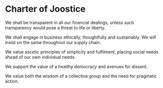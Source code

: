 Charter of Joostice
===

We shall be transparent in all our financial dealings, unless such
transparency would pose a threat to life or liberty.

We shall engage in business ethically, thoughtfully and sustainably. We will
insist on the same throughout our supply chain.

We value ascetic principles of simplicity and fulfilment, placing social needs
ahead of our own individual needs.

We support the value of a healthy democracy and avenues for dissent.

We value both the wisdom of a collective group and the need for pragmatic
action.
